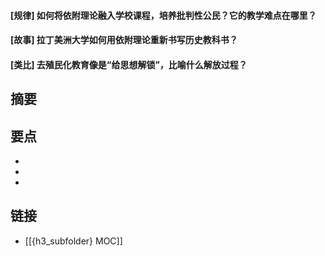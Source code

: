 #### [规律] 如何将依附理论融入学校课程，培养批判性公民？它的教学难点在哪里？


#### [故事] 拉丁美洲大学如何用依附理论重新书写历史教科书？


#### [类比] 去殖民化教育像是“给思想解锁”，比喻什么解放过程？


## 摘要


## 要点

- 
- 
- 

## 链接

- [[{h3_subfolder} MOC]]
